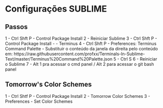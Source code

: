 # Configurações SUBLIME

## Passos
<p>1 - Ctrl Shft P - Control Package Install
2 - Reiniciar Sublime
3 - Ctrl Shft P - Control Package Install - <enter> - Terminus
4 - Ctrl Shft P - Preferences: Terminus Command Palette
	- Substituir o conteúdo da janela da direita pelo conteúdo em:
	https://raw.githubusercontent.com/profxx/Terminals-In-Sublime-Text/master/Terminus%20Command%20Palette.json
5 - Ctrl S <para salvar>
6 - Reiniciar o Sublime
7 - Alt 1 pra acessar o cmd panel / Alt 2 para acessar o git bash panel
 
## Tomorrow's Color Schemes
1 - Ctrl Shtf P - Control Package Install
2 - Tomorrow Color Schemes
	3 - Preferences - Set Color Schemes</p>
